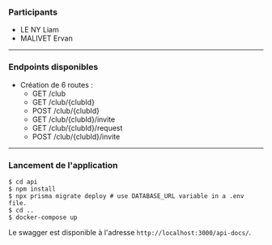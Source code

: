 ### Participants
- LE NY Liam
- MALIVET Ervan
---

### Endpoints disponibles
- Création de 6 routes :
  - GET  /club
  - GET  /club/{clubId}
  - POST /club/{clubId}
  - GET  /club/{clubId}/invite
  - GET  /club/{clubId}/request
  - POST /club/{clubId}/invite
---

### Lancement de l'application
```shell
$ cd api
$ npm install
$ npx prisma migrate deploy # use DATABASE_URL variable in a .env file.
$ cd ..
$ docker-compose up
```

Le swagger est disponible à l'adresse `http://localhost:3000/api-docs/`.